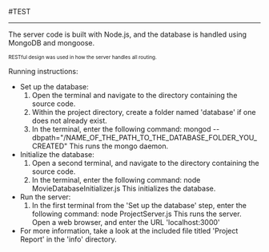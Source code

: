 #TEST
________________________________

The server code is built with Node.js, and the database is handled using MongoDB and mongoose. 

<font size="1"> RESTful design was used in how the server handles all routing. </font>


Running instructions:

  - Set up the database:
    1. Open the terminal and navigate to the directory containing the source code.
    2. Within the project directory, create a folder named 'database' if one does not already exist.
    3. In the terminal, enter the following command:
            mongod --dbpath="/NAME_OF_THE_PATH_TO_THE_DATABASE_FOLDER_YOU_CREATED"
       This runs the mongo daemon.
  - Initialize the database:
    1. Open a second terminal, and navigate to the directory containing the source code.
    2. In the terminal, enter the following command:
            node MovieDatabaseInitializer.js
       This initializes the database.
  - Run the server:
    1. In the first terminal from the 'Set up the database' step, enter the following command:
            node ProjectServer.js
       This runs the server. Open a web browser, and enter the URL 'localhost:3000'
  - For more information, take a look at the included file titled 'Project Report' in the 'info' directory.
